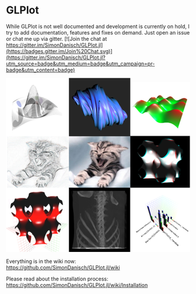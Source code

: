 # GLPlot
While GLPlot is not well documented and development is currently on hold, I try to add documentation, features and fixes on demand.
Just open an issue or chat me up via gitter.
[![Join the chat at https://gitter.im/SimonDanisch/GLPlot.jl](https://badges.gitter.im/Join%20Chat.svg)](https://gitter.im/SimonDanisch/GLPlot.jl?utm_source=badge&utm_medium=badge&utm_campaign=pr-badge&utm_content=badge)

![Overview](docs/glplot.jpg)

Everything is in the wiki now:
https://github.com/SimonDanisch/GLPlot.jl/wiki

Please read about the installation process:
https://github.com/SimonDanisch/GLPlot.jl/wiki/Installation
